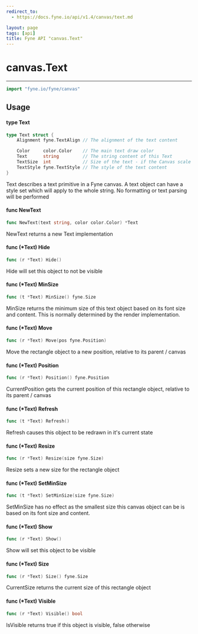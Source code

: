 ```yaml
---
redirect_to:
  - https://docs.fyne.io/api/v1.4/canvas/text.md

layout: page
tags: [api]
title: Fyne API "canvas.Text"
---
```



# canvas.Text
---
```go
import "fyne.io/fyne/canvas"
```

## Usage

#### type Text

```go
type Text struct {
	Alignment fyne.TextAlign // The alignment of the text content

	Color     color.Color    // The main text draw color
	Text      string         // The string content of this Text
	TextSize  int            // Size of the text - if the Canvas scale is 1.0 this will be equivalent to point size
	TextStyle fyne.TextStyle // The style of the text content
}
```

Text describes a text primitive in a Fyne canvas. A text object can have a style set which will apply to the whole string. No formatting or text parsing will be performed

#### func  NewText

```go
func NewText(text string, color color.Color) *Text
```
NewText returns a new Text implementation

#### func (*Text) Hide

```go
func (r *Text) Hide()
```
Hide will set this object to not be visible

#### func (*Text) MinSize

```go
func (t *Text) MinSize() fyne.Size
```
MinSize returns the minimum size of this text object based on its font size and content. This is normally determined by the render implementation.

#### func (*Text) Move

```go
func (r *Text) Move(pos fyne.Position)
```
Move the rectangle object to a new position, relative to its parent / canvas

#### func (*Text) Position

```go
func (r *Text) Position() fyne.Position
```
CurrentPosition gets the current position of this rectangle object, relative to its parent / canvas

#### func (*Text) Refresh

```go
func (t *Text) Refresh()
```
Refresh causes this object to be redrawn in it's current state

#### func (*Text) Resize

```go
func (r *Text) Resize(size fyne.Size)
```
Resize sets a new size for the rectangle object

#### func (*Text) SetMinSize

```go
func (t *Text) SetMinSize(size fyne.Size)
```
SetMinSize has no effect as the smallest size this canvas object can be is based on its font size and content.

#### func (*Text) Show

```go
func (r *Text) Show()
```
Show will set this object to be visible

#### func (*Text) Size

```go
func (r *Text) Size() fyne.Size
```
CurrentSize returns the current size of this rectangle object

#### func (*Text) Visible

```go
func (r *Text) Visible() bool
```
IsVisible returns true if this object is visible, false otherwise
